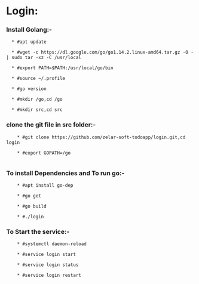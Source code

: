 # Login:

### Install Golang:-
  
  
  ```
    * #apt update

    * #wget -c https://dl.google.com/go/go1.14.2.linux-amd64.tar.gz -O - | sudo tar -xz -C /usr/local

    * #export PATH=$PATH:/usr/local/go/bin

    * #source ~/.profile

    * #go version

    * #mkdir /go,cd /go

    * #mkdir src,cd src
  ```  

### clone the git file in src folder:-

```
    * #git clone https://github.com/zelar-soft-todoapp/login.git,cd login

    * #export GOPATH=/go
    
``` 
   

### To install Dependencies and To run go:-

```
    * #apt install go-dep

    * #go get

    * #go build

    * #./login
```
### To Start the service:-

```
    * #systemctl daemon-reload
    
    * #service login start

    * #service login status
    
    * #service login restart
  
